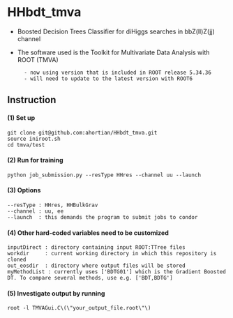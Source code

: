 # HHbdt_tmva
- Boosted Decision Trees Classifier for diHiggs searches in bbZ(ll)Z(jj) channel
- The software used is the Toolkit for Multivariate Data Analysis with ROOT (TMVA)

		- now using version that is included in ROOT release 5.34.36 
		- will need to update to the latest version with ROOT6

## Instruction
#### (1) Set up
	git clone git@github.com:ahortian/HHbdt_tmva.git
	source iniroot.sh
	cd tmva/test

#### (2) Run for training
	python job_submission.py --resType HHres --channel uu --launch

#### (3) Options
	--resType : HHres, HHBulkGrav
	--channel : uu, ee
	--launch  : this demands the program to submit jobs to condor

#### (4) Other hard-coded variables need to be customized
	inputDirect : directory containing input ROOT:TTree files 
	workdir     : current working directory in which this repository is cloned 
	out_eosdir  : directory where output files will be stored
	myMethodList : currently uses ['BDTG01'] which is the Gradient Boosted DT. To compare several methods, use e.g. ['BDT,BDTG'] 

#### (5) Investigate output by running
	root -l TMVAGui.C\(\"your_output_file.root\"\)
